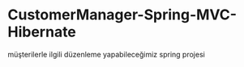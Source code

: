 # CustomerManager-Spring-MVC-Hibernate
müşterilerle ilgili düzenleme yapabileceğimiz spring projesi
